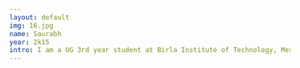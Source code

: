 ```yaml
---
layout: default
img: 16.jpg
name: Saurabh
year: 2k15
intro: I am a UG 3rd year student at Birla Institute of Technology, Mesra.
---
```


